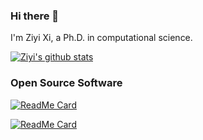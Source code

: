 ### Hi there 👋

I'm Ziyi Xi, a Ph.D. in computational science.

[![Ziyi's github stats](https://github-readme-stats.vercel.app/api?username=ziyixi&show_icons=true&theme=solarized-dark&hide_border=true)](https://github.com/anuraghazra/github-readme-stats)


### Open Source Software

[![ReadMe Card](https://github-readme-stats.vercel.app/api/pin/?username=ziyixi&repo=pyfk&show_icons=true&theme=solarized-dark&hide_border=true&show_owner=true)](https://github.com/ziyixi/pyfk)

[![ReadMe Card](https://github-readme-stats.vercel.app/api/pin/?username=ziyixi&repo=Parallel-simulated-annealing&show_icons=true&theme=solarized-dark&hide_border=true&show_owner=true)](https://github.com/ziyixi/Parallel-simulated-annealing)
